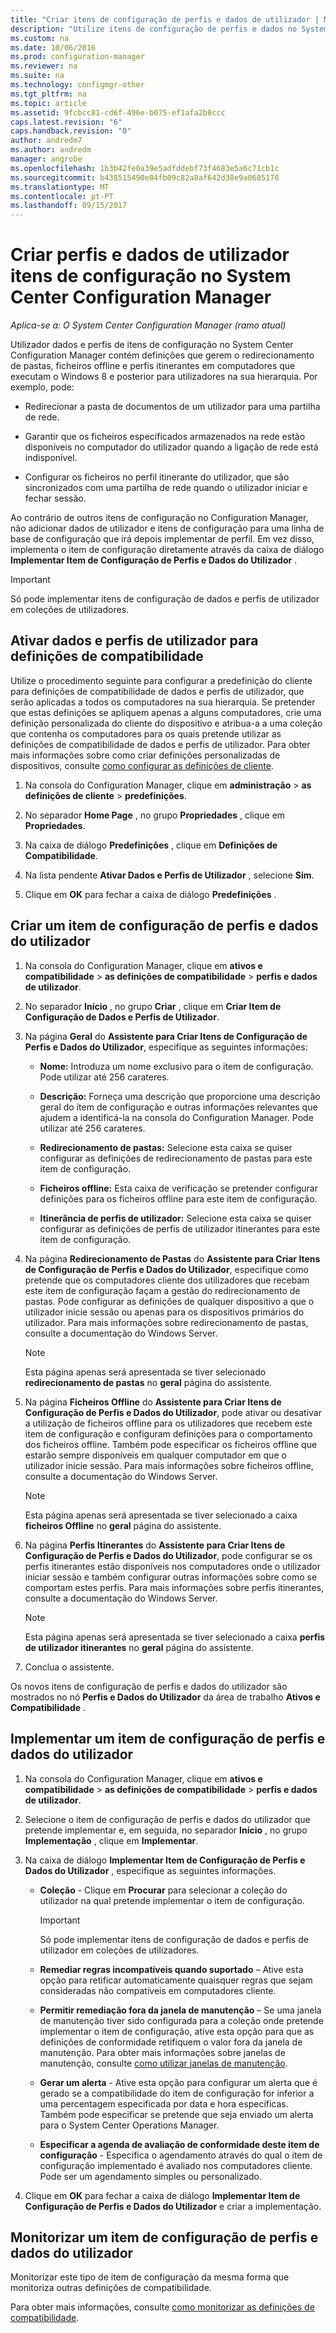 ```yaml
---
title: "Criar itens de configuração de perfis e dados de utilizador | Microsoft Docs"
description: "Utilize itens de configuração de perfis e dados no System Center Configuration Manager para gerir o redirecionamento de pastas, ficheiros offline e perfis itinerantes."
ms.custom: na
ms.date: 10/06/2016
ms.prod: configuration-manager
ms.reviewer: na
ms.suite: na
ms.technology: configmgr-other
ms.tgt_pltfrm: na
ms.topic: article
ms.assetid: 9fcbcc81-cd6f-496e-b075-ef1afa2b8ccc
caps.latest.revision: "6"
caps.handback.revision: "0"
author: andredm7
ms.author: andredm
manager: angrobe
ms.openlocfilehash: 1b3b42fe0a39e5adfddebf73f4683e5a6c71cb1c
ms.sourcegitcommit: b438515490e04fb09c82a8af642d38e9a0605178
ms.translationtype: MT
ms.contentlocale: pt-PT
ms.lasthandoff: 09/15/2017
---
```

# <a name="create-user-data-and-profiles-configuration-items-in-system-center-configuration-manager"></a>Criar perfis e dados de utilizador itens de configuração no System Center Configuration Manager

*Aplica-se a: O System Center Configuration Manager (ramo atual)*

Utilizador dados e perfis de itens de configuração no System Center Configuration Manager contém definições que gerem o redirecionamento de pastas, ficheiros offline e perfis itinerantes em computadores que executam o Windows 8 e posterior para utilizadores na sua hierarquia. Por exemplo, pode:  

-   Redirecionar a pasta de documentos de um utilizador para uma partilha de rede.  

-   Garantir que os ficheiros especificados armazenados na rede estão disponíveis no computador do utilizador quando a ligação de rede está indisponível.  

-   Configurar os ficheiros no perfil itinerante do utilizador, que são sincronizados com uma partilha de rede quando o utilizador iniciar e fechar sessão.  

 Ao contrário de outros itens de configuração no Configuration Manager, não adicionar dados de utilizador e itens de configuração para uma linha de base de configuração que irá depois implementar de perfil. Em vez disso, implementa o item de configuração diretamente através da caixa de diálogo **Implementar Item de Configuração de Perfis e Dados do Utilizador** .  

> [!IMPORTANT]  
>  Só pode implementar itens de configuração de dados e perfis de utilizador em coleções de utilizadores.  

## <a name="enable-user-data-and-profiles-for-compliance-settings"></a>Ativar dados e perfis de utilizador para definições de compatibilidade  
 Utilize o procedimento seguinte para configurar a predefinição do cliente para definições de compatibilidade de dados e perfis de utilizador, que serão aplicadas a todos os computadores na sua hierarquia. Se pretender que estas definições se apliquem apenas a alguns computadores, crie uma definição personalizada do cliente do dispositivo e atribua-a a uma coleção que contenha os computadores para os quais pretende utilizar as definições de compatibilidade de dados e perfis de utilizador. Para obter mais informações sobre como criar definições personalizadas de dispositivos, consulte [como configurar as definições de cliente](../../core/clients/deploy/configure-client-settings.md).  

1.  Na consola do Configuration Manager, clique em **administração** > **as definições de cliente** > **predefinições**.  

4.  No separador **Home Page** , no grupo **Propriedades** , clique em **Propriedades**.  

5.  Na caixa de diálogo **Predefinições** , clique em **Definições de Compatibilidade**.  

6.  Na lista pendente **Ativar Dados e Perfis de Utilizador** , selecione **Sim**.  

7.  Clique em **OK** para fechar a caixa de diálogo **Predefinições** .  

## <a name="create-a-user-data-and-profiles-configuration-item"></a>Criar um item de configuração de perfis e dados do utilizador  

1.  Na consola do Configuration Manager, clique em **ativos e compatibilidade** > **as definições de compatibilidade** > **perfis e dados de utilizador**.  

3.  No separador **Início** , no grupo **Criar** , clique em **Criar Item de Configuração de Dados e Perfis de Utilizador**.  

4.  Na página **Geral** do **Assistente para Criar Itens de Configuração de Perfis e Dados do Utilizador**, especifique as seguintes informações:  

    -   **Nome:** Introduza um nome exclusivo para o item de configuração. Pode utilizar até 256 carateres.  

    -   **Descrição:** Forneça uma descrição que proporcione uma descrição geral do item de configuração e outras informações relevantes que ajudem a identificá-la na consola do Configuration Manager. Pode utilizar até 256 carateres.  

    -   **Redirecionamento de pastas:** Selecione esta caixa se quiser configurar as definições de redirecionamento de pastas para este item de configuração.  

    -   **Ficheiros offline:** Esta caixa de verificação se pretender configurar definições para os ficheiros offline para este item de configuração.  

    -   **Itinerância de perfis de utilizador:** Selecione esta caixa se quiser configurar as definições de perfis de utilizador itinerantes para este item de configuração.  

5.  Na página **Redirecionamento de Pastas** do **Assistente para Criar Itens de Configuração de Perfis e Dados do Utilizador**, especifique como pretende que os computadores cliente dos utilizadores que recebam este item de configuração façam a gestão do redirecionamento de pastas. Pode configurar as definições de qualquer dispositivo a que o utilizador inicie sessão ou apenas para os dispositivos primários do utilizador. Para mais informações sobre redirecionamento de pastas, consulte a documentação do Windows Server.  

    > [!NOTE]  
    >  Esta página apenas será apresentada se tiver selecionado **redirecionamento de pastas** no **geral** página do assistente.  

6.  Na página **Ficheiros Offline** do **Assistente para Criar Itens de Configuração de Perfis e Dados do Utilizador**, pode ativar ou desativar a utilização de ficheiros offline para os utilizadores que recebem este item de configuração e configuram definições para o comportamento dos ficheiros offline. Também pode especificar os ficheiros offline que estarão sempre disponíveis em qualquer computador em que o utilizador inicie sessão. Para mais informações sobre ficheiros offline, consulte a documentação do Windows Server.  

    > [!NOTE]  
    >  Esta página apenas será apresentada se tiver selecionado a caixa **ficheiros Offline** no **geral** página do assistente.  

7.  Na página **Perfis Itinerantes** do **Assistente para Criar Itens de Configuração de Perfis e Dados do Utilizador**, pode configurar se os perfis itinerantes estão disponíveis nos computadores onde o utilizador iniciar sessão e também configurar outras informações sobre como se comportam estes perfis. Para mais informações sobre perfis itinerantes, consulte a documentação do Windows Server.  

    > [!NOTE]  
    >  Esta página apenas será apresentada se tiver selecionado a caixa **perfis de utilizador itinerantes** no **geral** página do assistente.  

8.  Conclua o assistente.  

 Os novos itens de configuração de perfis e dados do utilizador são mostrados no nó **Perfis e Dados do Utilizador** da área de trabalho **Ativos e Compatibilidade** .  

## <a name="deploy-a-user-data-and-profiles-configuration-item"></a>Implementar um item de configuração de perfis e dados do utilizador  

1.  Na consola do Configuration Manager, clique em **ativos e compatibilidade** > **as definições de compatibilidade** > **perfis e dados de utilizador**.  

3.  Selecione o item de configuração de perfis e dados do utilizador que pretende implementar e, em seguida, no separador **Início** , no grupo **Implementação** , clique em **Implementar**.  

4.  Na caixa de diálogo **Implementar Item de Configuração de Perfis e Dados do Utilizador** , especifique as seguintes informações.  

    -   **Coleção** - Clique em **Procurar** para selecionar a coleção do utilizador na qual pretende implementar o item de configuração.  

        > [!IMPORTANT]  
        >  Só pode implementar itens de configuração de dados e perfis de utilizador em coleções de utilizadores.  

    -   **Remediar regras incompatíveis quando suportado** – Ative esta opção para retificar automaticamente quaisquer regras que sejam consideradas não compatíveis em computadores cliente.  

    -   **Permitir remediação fora da janela de manutenção** – Se uma janela de manutenção tiver sido configurada para a coleção onde pretende implementar o item de configuração, ative esta opção para que as definições de conformidade retifiquem o valor fora da janela de manutenção. Para obter mais informações sobre janelas de manutenção, consulte [como utilizar janelas de manutenção](../../core/clients/manage/collections/use-maintenance-windows.md).  

    -   **Gerar um alerta** - Ative esta opção para configurar um alerta que é gerado se a compatibilidade do item de configuração for inferior a uma percentagem especificada por data e hora específicas. Também pode especificar se pretende que seja enviado um alerta para o System Center Operations Manager.  

    -   **Especificar a agenda de avaliação de conformidade deste item de configuração** - Especifica o agendamento através do qual o item de configuração implementado é avaliado nos computadores cliente. Pode ser um agendamento simples ou personalizado.  

5.  Clique em **OK** para fechar a caixa de diálogo **Implementar Item de Configuração de Perfis e Dados do Utilizador** e criar a implementação.  

## <a name="monitor-a-user-data-and-profiles-configuration-item"></a>Monitorizar um item de configuração de perfis e dados do utilizador  
 Monitorizar este tipo de item de configuração da mesma forma que monitoriza outras definições de compatibilidade.  

 Para obter mais informações, consulte [como monitorizar as definições de compatibilidade](../../compliance/deploy-use/monitor-compliance-settings.md).  
